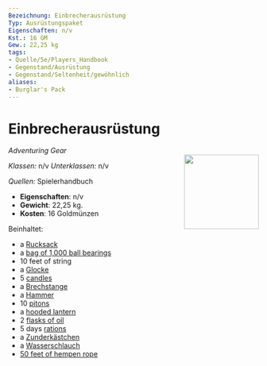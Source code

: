 ```yaml
---
Bezeichnung: Einbrecherausrüstung
Typ: Ausrüstungspaket
Eigenschaften: n/v
Kst.: 16 GM
Gew.: 22,25 kg
tags:
- Quelle/5e/Players_Handbook
- Gegenstand/Ausrüstung
- Gegenstand/Seltenheit/gewöhnlich
aliases:
- Burglar's Pack
---
```

# Einbrecherausrüstung
*Adventuring Gear*  
<img src="Symbolik/Gegenstände.webp" align="right" width="150">

_Klassen:_ n/v 
_Unterklassen:_  n/v

_Quellen:_ Spielerhandbuch

- **Eigenschaften**: n/v
- **Gewicht**: 22,25 kg.
- **Kosten**: 16 Goldmünzen

Beinhaltet:

- a [Rucksack](Rucksack.md)  
- a [bag of 1,000 ball bearings](Metallkugeln-Beutel-mit-1000.md)  
- 10 feet of string  
- a [Glocke](Glocke.md)  
- 5 [candles](Kerze.md)  
- a [Brechstange](Brechstange.md)  
- a [Hammer](Hammer.md)  
- 10 [pitons](Kletterhaken.md)  
- a [hooded lantern](Abgedeckte%20Laterne.md)  
- 2 [flasks of oil](oil-flask.md)  
- 5 days [rations](Tagesration.md)  
- a [Zunderkästchen](Zunderkästchen.md)  
- a [Wasserschlauch](Wasserschlauch.md)  
- [50 feet of hempen rope](hempen-rope-50-feet.md)  